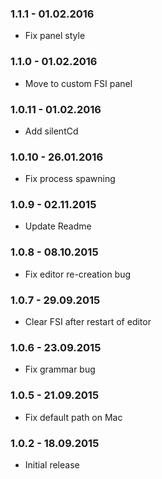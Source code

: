 ### 1.1.1 - 01.02.2016
* Fix panel style

### 1.1.0 - 01.02.2016
* Move to custom FSI panel

### 1.0.11 - 01.02.2016
* Add silentCd

### 1.0.10 - 26.01.2016
* Fix process spawning

### 1.0.9 - 02.11.2015
* Update Readme

### 1.0.8 - 08.10.2015
* Fix editor re-creation bug

### 1.0.7 - 29.09.2015
* Clear FSI after restart of editor

### 1.0.6 - 23.09.2015
* Fix grammar bug

### 1.0.5 - 21.09.2015
* Fix default path on Mac

### 1.0.2 - 18.09.2015
* Initial release
